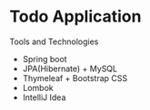 # Todo Application 

Tools and Technologies
- Spring boot
- JPA(Hibernate) + MySQL
- Thymeleaf + Bootstrap CSS
- Lombok
- IntelliJ Idea
